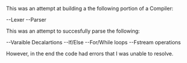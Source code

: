 This was an attempt at building a the following portion of a Compiler:

--Lexer
--Parser

This was an attempt to succesfully parse the following:

--Varaible Decalartions
--If/Else
--For/While loops
--Fstream operations

However, in the end the code had errors that I was unable to resolve. 
